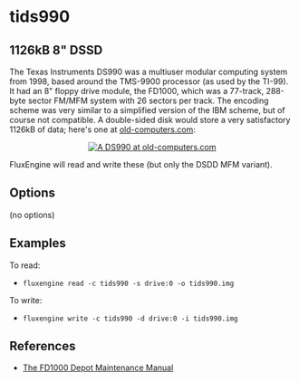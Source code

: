 tids990
====
## 1126kB 8" DSSD
<!-- This file is automatically generated. Do not edit. -->

The Texas Instruments DS990 was a multiuser modular computing system from 1998,
based around the TMS-9900 processor (as used by the TI-99). It had an 8" floppy
drive module, the FD1000, which was a 77-track, 288-byte sector FM/MFM system
with 26 sectors per track. The encoding scheme was very similar to a simplified
version of the IBM scheme, but of course not compatible. A double-sided disk
would store a very satisfactory 1126kB of data; here's one at <a
href="https://www.old-computers.com/museum/computer.asp?st=1&c=1025">old-computers.com</a>:

<div style="text-align: center">
<a href="https://www.old-computers.com/museum/computer.asp?st=1&c=1025">
<img src="tids990.jpg" style="max-width: 60%" alt="A DS990 at old-computers.com"></a>
</div>

FluxEngine will read and write these (but only the DSDD MFM variant).

## Options

(no options)

## Examples

To read:

  - `fluxengine read -c tids990 -s drive:0 -o tids990.img`

To write:

  - `fluxengine write -c tids990 -d drive:0 -i tids990.img`

## References

  - [The FD1000 Depot Maintenance
        Manual](http://www.bitsavers.org/pdf/ti/990/disk/2261885-9701_FD1000depotVo1_Jan81.pdf)

